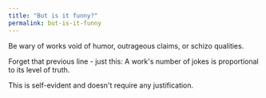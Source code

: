 ```yaml
---
title: "But is it funny?"
permalink: but-is-it-funny
---
```


Be wary of works void of humor, outrageous claims, or schizo qualities.

Forget that previous line - just this: A work's number of jokes is proportional to its level of truth.

This is self-evident and doesn't require any justification.
